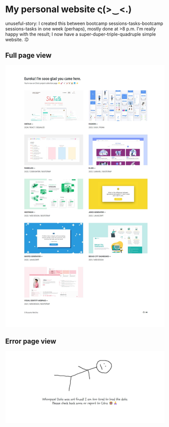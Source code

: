 # My personal website ς(>‿&lt;.)
unuseful-story: I created this between bootcamp sessions-tasks-bootcamp sessions-tasks in one week (perhaps), mostly done at >8 p.m. I'm really happy with the result; I now have a super-duper-triple-quadruple simple website. :D

## Full page view
![Fullpage](assets/images/Fullpage.jpeg)

## Error page view
![Error](assets/images/Error.jpeg)
